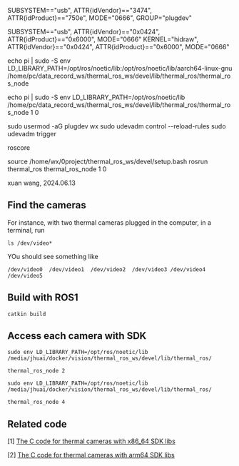 
SUBSYSTEM=="usb", ATTR{idVendor}=="3474", ATTR{idProduct}=="750e", MODE="0666", GROUP="plugdev"

SUBSYSTEM=="usb", ATTR{idVendor}=="0x0424", ATTR{idProduct}=="0x6000", MODE="0666"
KERNEL="hidraw", ATTR{idVendor}=="0x0424", ATTR{idProduct}=="0x6000", MODE="0666"



echo pi | sudo -S env LD_LIBRARY_PATH=/opt/ros/noetic/lib:/opt/ros/noetic/lib/aarch64-linux-gnu /home/pc/data_record_ws/thermal_ros_ws/devel/lib/thermal_ros/thermal_ros_node

echo pi | sudo -S env LD_LIBRARY_PATH=/opt/ros/noetic/lib /home/pc/data_record_ws/thermal_ros_ws/devel/lib/thermal_ros/thermal_ros_node 1 0

sudo usermod -aG plugdev wx
sudo udevadm control --reload-rules
sudo udevadm trigger


roscore

source /home/wx/0project/thermal_ros_ws/devel/setup.bash
rosrun thermal_ros thermal_ros_node 1 0


xuan wang, 2024.06.13


## Find the cameras

For instance, with two thermal cameras plugged in the computer, in a terminal, run
```
ls /dev/video*
```

YOu should see something like
```
/dev/video0  /dev/video1  /dev/video2  /dev/video3 /dev/video4  /dev/video5
```

## Build with ROS1
```
catkin build
```

## Access each camera with SDK

```
sudo env LD_LIBRARY_PATH=/opt/ros/noetic/lib /media/jhuai/docker/vision/thermal_ros_ws/devel/lib/thermal_ros/

thermal_ros_node 2

sudo env LD_LIBRARY_PATH=/opt/ros/noetic/lib /media/jhuai/docker/vision/thermal_ros_ws/devel/lib/thermal_ros/

thermal_ros_node 4
```

## Related code

[1] [The C code for thermal cameras with x86_64 SDK libs](https://github.com/JzHuai0108/iray_c_demo)

[2] [The C code for thermal cameras with arm64 SDK libs](https://github.com/LiuYuha0/thermal_SDK_arm64)

